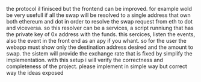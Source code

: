 the protocol il finisced but the frontend can be improved. for example wold be very usefull if all the swap will be resolved to a single address that own both ethereum and dot in order to resolve the swap request from eth to dot and viceversa. so this resolver can be a services, a script runniung that has the private key of 0x address with the funds. this sercices, listen the events, also the event in the front end as an apy if you whant. so for the user the webapp must show only the destination address desired and the amount to swap. the sistem will provide the exchange rate that is fixed by simplify the implementation. with this setup i will verify the correctness and completeness of the project. please implement in simple way but correct way the ideas exposed